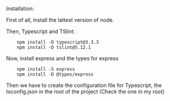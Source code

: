 Installation:

First of all, install the lattest version of node.

Then, Typescript and TSlint:

```
    npm install -D typescript@3.3.3
    npm install -D tslint@5.12.1

```

Now, install express and the types for express

```
    npm install -S express
    npm install -D @types/express
```

Then we have to create the configuration file for Typescript, the tsconfig.json in the root of the project (Check the one in my root)
